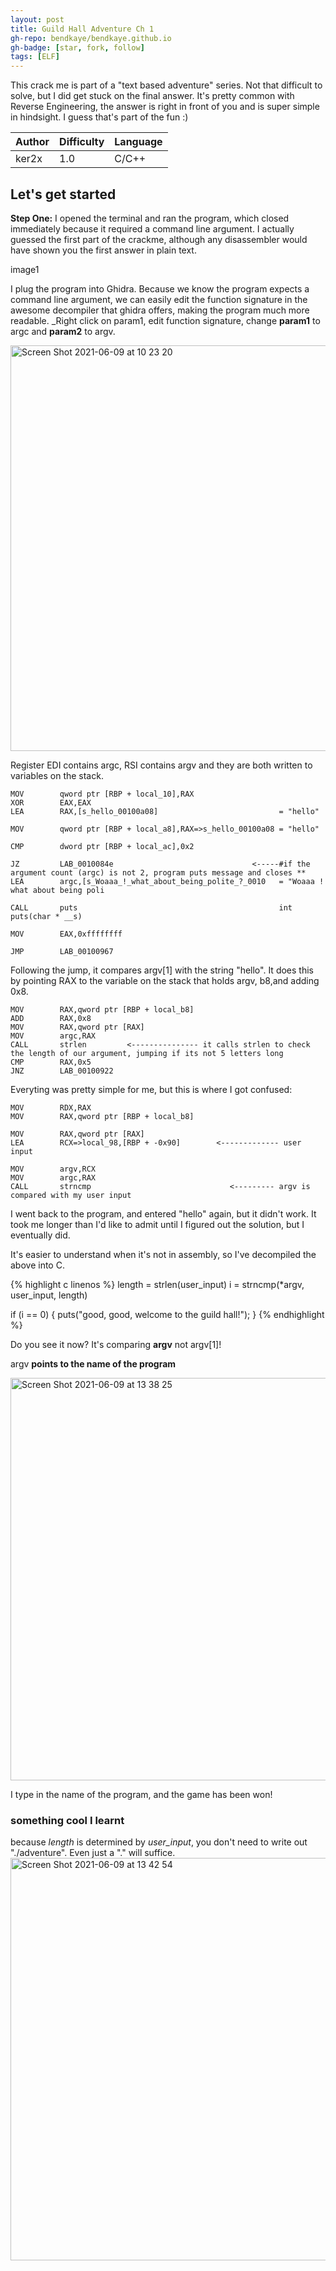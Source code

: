 ```yaml
---
layout: post
title: Guild Hall Adventure Ch 1
gh-repo: bendkaye/bendkaye.github.io
gh-badge: [star, fork, follow]
tags: [ELF]
---
```


This crack me is part of a "text based adventure" series. Not that difficult to solve, but I did get stuck on the final answer. It's pretty common with Reverse Engineering, the answer is right in front of you and is super simple in hindsight. I guess that's part of the fun :)

| Author | Difficulty | Language |
| :------ |:--- | :--- |
| ker2x | 1.0 | C/C++ |

## Let's get started

**Step One:** 
I opened the terminal and ran the program, which closed immediately because it required a command line argument. I actually guessed the first part of the crackme, although any disassembler would have shown you the first answer in plain text.

image1

I plug the program into Ghidra. Because we know the program expects a command line argument, we can easily edit the function signature in the awesome decompiler that ghidra offers, making the program much more readable. _Right click on param1, edit function signature, change **param1** to argc and **param2** to argv.

<img width="649" alt="Screen Shot 2021-06-09 at 10 23 20" src="https://user-images.githubusercontent.com/46263689/121314783-6240b680-c910-11eb-9bd2-cff609396f03.png">


Register EDI contains argc, RSI contains argv and they are both written to variables on the stack.


    MOV        qword ptr [RBP + local_10],RAX                              
    XOR        EAX,EAX
    LEA        RAX,[s_hello_00100a08]                           = "hello"

    MOV        qword ptr [RBP + local_a8],RAX=>s_hello_00100a08 = "hello"

    CMP        dword ptr [RBP + local_ac],0x2

    JZ         LAB_0010084e                               <-----#if the argument count (argc) is not 2, program puts message and closes **
    LEA        argc,[s_Woaaa_!_what_about_being_polite_?_0010   = "Woaaa ! what about being poli  

    CALL       puts                                             int puts(char * __s)

    MOV        EAX,0xffffffff

    JMP        LAB_00100967




Following the jump, it compares argv[1] with the string "hello". It does this by pointing RAX to the variable on the stack that holds argv, b8,and adding 0x8.
                                                              
    MOV        RAX,qword ptr [RBP + local_b8]
    ADD        RAX,0x8
    MOV        RAX,qword ptr [RAX]
    MOV        argc,RAX
    CALL       strlen         <--------------- it calls strlen to check the length of our argument, jumping if its not 5 letters long                                         
    CMP        RAX,0x5
    JNZ        LAB_00100922
    
 
 Everyting was pretty simple for me, but this is where I got confused:
 
    MOV        RDX,RAX
    MOV        RAX,qword ptr [RBP + local_b8]

    MOV        RAX,qword ptr [RAX]
    LEA        RCX=>local_98,[RBP + -0x90]        <------------- user input

    MOV        argv,RCX
    MOV        argc,RAX          
    CALL       strncmp                               <--------- argv is compared with my user input

I went back to the program, and entered "hello" again, but it didn't work. It took me longer than I'd like to admit until I figured out the solution, but I eventually did. 

It's easier to understand when it's not in assembly, so I've decompiled the above into C.

{% highlight c linenos %}
length = strlen(user_input)
i = strncmp(*argv, user_input, length)

if (i == 0) {
  puts("good, good, welcome to the guild hall!");
  }
{% endhighlight %}

Do you see it now? It's comparing **argv** not argv[1]!

argv **points to the name of the program**

<img width="644" alt="Screen Shot 2021-06-09 at 13 38 25" src="https://user-images.githubusercontent.com/46263689/121340175-fa966580-c927-11eb-8919-6a4bd61a2909.png">

I type in the name of the program, and the game has been won!


### something cool I learnt

because _length_ is determined by _user_input_, you don't need to write out "./adventure". 
Even just a "." will suffice.
<img width="644" alt="Screen Shot 2021-06-09 at 13 42 54" src="https://user-images.githubusercontent.com/46263689/121340731-9a53f380-c928-11eb-8752-a610e5972ed7.png">




